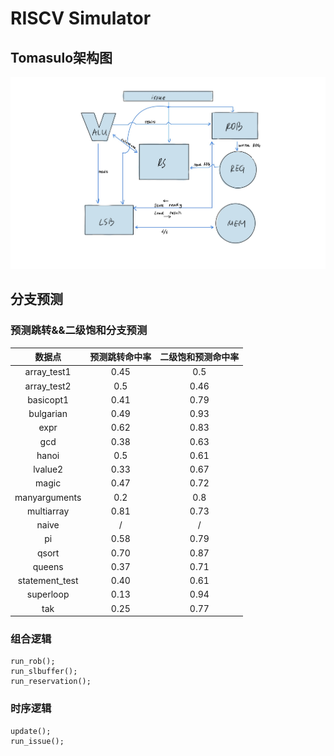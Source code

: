 # RISCV Simulator
## Tomasulo架构图
![Image text](https://github.com/Jianglai-0023/RISCV_2022/blob/main/IMG_1630.jpg)
## 分支预测
### 预测跳转&&二级饱和分支预测
| 数据点| 预测跳转命中率 | 二级饱和预测命中率 |
| :----:| :----: | :----: |
| array_test1 | 0.45 | 0.5 |
| array_test2| 0.5 | 0.46 |
| basicopt1| 0.41 | 0.79 |
| bulgarian| 0.49 | 0.93 |
| expr| 0.62| 0.83 |
| gcd| 0.38 | 0.63 |
| hanoi| 0.5 | 0.61 |
|lvalue2| 0.33 | 0.67 |
|magic| 0.47| 0.72 |
|manyarguments| 0.2 | 0.8 |
|multiarray| 0.81 | 0.73 |
|naive| /| / |
|pi| 0.58 | 0.79 |
|qsort| 0.70 | 0.87 |
|queens| 0.37 | 0.71 |
|statement_test| 0.40 | 0.61 |
|superloop| 0.13 | 0.94 |
|tak| 0.25 | 0.77 |
### 组合逻辑
```
run_rob();  
run_slbuffer();  
run_reservation();  
```
### 时序逻辑
```
update();
run_issue();
```




